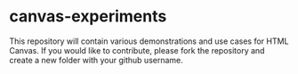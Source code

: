 # canvas-experiments

This repository will contain various demonstrations and use cases for HTML Canvas. If you would like to contribute, please fork the repository and create a new folder with your github username.